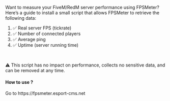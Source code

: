 <p>Want to measure your FiveM/RedM server performance using FPSMeter? Here’s a guide to install a small script that allows FPSMeter to retrieve the following data:</p>
<ol>
<li>✅ Real server FPS (tickrate)</li>
<li>✅ Number of connected players</li>
<li>✅ Average ping</li>
<li>✅ Uptime (server running time)</li>
</ol>
<br />
<p>⚠️ This script has no impact on performance, collects no sensitive data, and can be removed at any time.</p>

<h4>How to use ?</h4>
<p>Go to https://fpsmeter.esport-cms.net</p>
